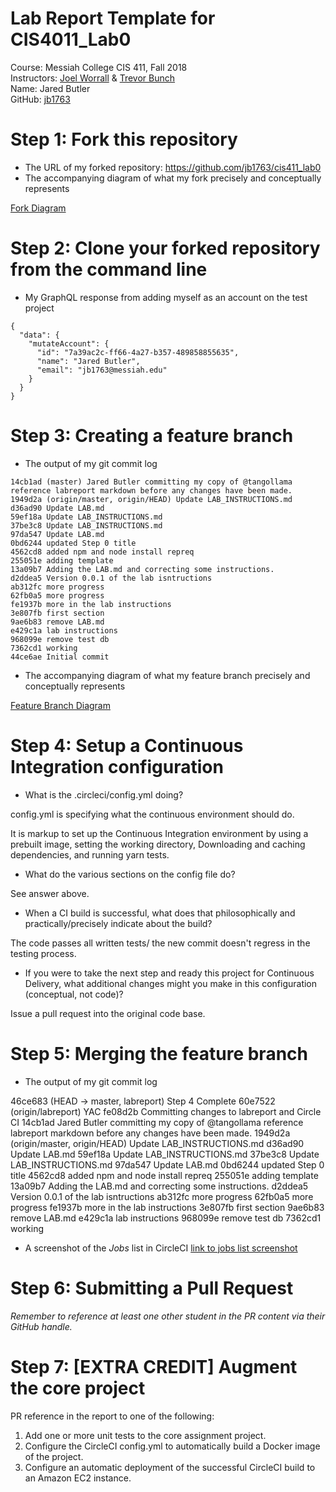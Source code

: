 # Lab Report Template for CIS4011_Lab0
Course: Messiah College CIS 411, Fall 2018<br/>
Instructors: [Joel Worrall](https://github.com/tangollama) & [Trevor Bunch](https://github.com/trevordbunch)<br/>
Name: Jared Butler<br/>
GitHub: [jb1763](https://github.com/jb1763)<br/>

# Step 1: Fork this repository
- The URL of my forked repository: https://github.com/jb1763/cis411_lab0
- The accompanying diagram of what my fork precisely and conceptually represents

[Fork Diagram](https://docs.google.com/document/d/1G9Mb-g3VXGUvlXzqUGXADO2NBWPL9A9rb7fCNa7RUxE/edit?usp=sharing)

# Step 2: Clone your forked repository from the command line
- My GraphQL response from adding myself as an account on the test project

```
{
  "data": {
    "mutateAccount": {
      "id": "7a39ac2c-ff66-4a27-b357-489858855635",
      "name": "Jared Butler",
      "email": "jb1763@messiah.edu"
    }
  }
}

```

# Step 3: Creating a feature branch
- The output of my git commit log
```
14cb1ad (master) Jared Butler committing my copy of @tangollama reference labreport markdown before any changes have been made.
1949d2a (origin/master, origin/HEAD) Update LAB_INSTRUCTIONS.md
d36ad90 Update LAB.md
59ef18a Update LAB_INSTRUCTIONS.md
37be3c8 Update LAB_INSTRUCTIONS.md
97da547 Update LAB.md
0bd6244 updated Step 0 title
4562cd8 added npm and node install repreq
255051e adding template
13a09b7 Adding the LAB.md and correcting some instructions.
d2ddea5 Version 0.0.1 of the lab isntructions
ab312fc more progress
62fb0a5 more progress
fe1937b more in the lab instructions
3e807fb first section
9ae6b83 remove LAB.md
e429c1a lab instructions
968099e remove test db
7362cd1 working
44ce6ae Initial commit
```
- The accompanying diagram of what my feature branch precisely and conceptually represents

[Feature Branch Diagram](https://docs.google.com/document/d/1G9Mb-g3VXGUvlXzqUGXADO2NBWPL9A9rb7fCNa7RUxE/edit?usp=sharing)


# Step 4: Setup a Continuous Integration configuration
- What is the .circleci/config.yml doing?

config.yml is specifying what the continuous environment should do.

It is markup to set up the Continuous Integration environment by using a prebuilt image, setting the working directory, Downloading and caching dependencies, and running yarn tests.

- What do the various sections on the config file do?

See answer above.

- When a CI build is successful, what does that philosophically and practically/precisely indicate about the build?

The code passes all written tests/ the new commit doesn't regress in the testing process.

- If you were to take the next step and ready this project for Continuous Delivery, what additional changes might you make in this configuration (conceptual, not code)?

Issue a pull request into the original code base.

# Step 5: Merging the feature branch
* The output of my git commit log

46ce683 (HEAD -> master, labreport) Step 4 Complete
60e7522 (origin/labreport) YAC
fe08d2b Committing changes to labreport and Circle CI
14cb1ad Jared Butler committing my copy of @tangollama reference labreport markdown before any changes have been made.
1949d2a (origin/master, origin/HEAD) Update LAB_INSTRUCTIONS.md
d36ad90 Update LAB.md
59ef18a Update LAB_INSTRUCTIONS.md
37be3c8 Update LAB_INSTRUCTIONS.md
97da547 Update LAB.md
0bd6244 updated Step 0 title
4562cd8 added npm and node install repreq
255051e adding template
13a09b7 Adding the LAB.md and correcting some instructions.
d2ddea5 Version 0.0.1 of the lab isntructions
ab312fc more progress
62fb0a5 more progress
fe1937b more in the lab instructions
3e807fb first section
9ae6b83 remove LAB.md
e429c1a lab instructions
968099e remove test db
7362cd1 working

* A screenshot of the _Jobs_ list in CircleCI
[link to jobs list screenshot](https://docs.google.com/document/d/1G9Mb-g3VXGUvlXzqUGXADO2NBWPL9A9rb7fCNa7RUxE/edit?usp=sharing)

# Step 6: Submitting a Pull Request
_Remember to reference at least one other student in the PR content via their GitHub handle._

# Step 7: [EXTRA CREDIT] Augment the core project
PR reference in the report to one of the following:
1. Add one or more unit tests to the core assignment project.
2. Configure the CircleCI config.yml to automatically build a Docker image of the project.
3. Configure an automatic deployment of the successful CircleCI build to an Amazon EC2 instance.
